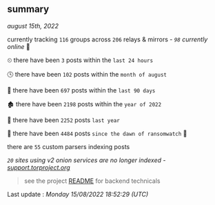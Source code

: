 
## summary
_august 15th, 2022_

currently tracking `116` groups across `206` relays & mirrors - _`98` currently online_ 📡

⏲ there have been `3` posts within the `last 24 hours`

🕓 there have been `102` posts within the `month of august`

📅 there have been `697` posts within the `last 90 days`

🏚 there have been `2198` posts within the `year of 2022`

🚀 there have been `2252` posts `last year`

🦕 there have been `4484` posts `since the dawn of ransomwatch` 🐣

there are `55` custom parsers indexing posts

_`20` sites using v2 onion services are no longer indexed - [support.torproject.org](https://support.torproject.org/onionservices/v2-deprecation/)_

> see the project [README](https://github.com/jmousqueton/ransomwatch#readme) for backend technicals



Last update : _Monday 15/08/2022 18:52:29 (UTC)_

